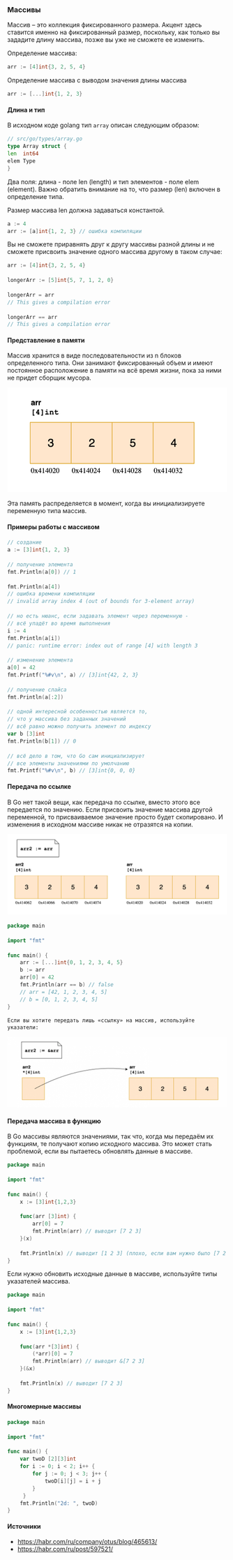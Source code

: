 ### Массивы

Массив – это коллекция фиксированного размера. Акцент здесь ставится именно на фиксированный размер, поскольку, 
как только вы зададите длину массива, позже вы уже не сможете ее изменить.

Определение массива:
```go
arr := [4]int{3, 2, 5, 4}
```

Определение массива с выводом значения длины массива
````go
arr := [...]int{1, 2, 3}
````

#### Длина и тип

В исходном коде golang тип `array` описан следующим образом:

```go
// src/go/types/array.go
type Array struct {
len  int64
elem Type
}
```

Два поля: длина - поле len (length) и тип элементов - поле elem (element).
Важно обратить внимание на то, что размер (len) включен в определение типа.

Размер массива len должна задаваться константой.

````go
a := 4
arr := [a]int{1, 2, 3} // ошибка компиляции
````

Вы не сможете приравнять друг к другу массивы разной длины и не сможете присвоить значение одного массива другому в
таком случае:

````go
arr := [4]int{3, 2, 5, 4}

longerArr := [5]int{5, 7, 1, 2, 0}

longerArr = arr
// This gives a compilation error

longerArr == arr
// This gives a compilation error
````


#### Представление в памяти

Массив хранится в виде последовательности из n блоков определенного типа. 
Они занимают фиксированный объем и имеют постоянное расположение в памяти на всё время жизни, пока за ними не придет сборщик мусора.

![image info](./assets/arr_in_mem.png)

Эта память распределяется в момент, когда вы инициализируете переменную типа массив.

#### Примеры работы с массивом

````go
// создание
a := [3]int{1, 2, 3}

// получение элемента
fmt.Println(a[0]) // 1  
 
fmt.Println(a[4])  
// ошибка времени компиляции  
// invalid array index 4 (out of bounds for 3-element array)  

// но есть нюанс, если задавать элемент через переменную -
// всё упадёт во время выполнения
i := 4
fmt.Println(a[i])
// panic: runtime error: index out of range [4] with length 3

// изменение элемента
a[0] = 42
fmt.Printf("%#v\n", a) // [3]int{42, 2, 3}

// получение слайса
fmt.Println(a[:2])

// одной интересной особенностью является то,
// что у массива без заданных значений
// всё равно можно получить элемент по индексу
var b [3]int  
fmt.Println(b[1]) // 0  
 
// всё дело в том, что Go сам инициализирует
// все элементы значениями по умолчанию  
fmt.Printf("%#v\n", b) // [3]int{0, 0, 0}
````

#### Передача по ссылке

В Go нет такой вещи, как передача по ссылке, вместо этого все передается по значению.
Если присвоить значение массива другой переменной, то присваиваемое значение просто будет скопировано. И изменения в
исходном массиве никак не отразятся на копии.

![image info](./assets/arr_copy.png)

````go
package main

import "fmt"

func main() {
	arr := [...]int{0, 1, 2, 3, 4, 5}
	b := arr
	arr[0] = 42
	fmt.Println(arr == b) // false
	// arr = [42, 1, 2, 3, 4, 5]
	// b = [0, 1, 2, 3, 4, 5]
}
````

	Если вы хотите передать лишь «ссылку» на массив, используйте указатели:

![image info](./assets/arr_ref.png)

#### Передача массива в функцию

В Go массивы являются значениями, так что, когда мы передаём их функциям, те получают копию исходного массива.
Это может стать проблемой, если вы пытаетесь обновлять данные в массиве.

````go
package main

import "fmt"

func main() {  
    x := [3]int{1,2,3}

    func(arr [3]int) {
        arr[0] = 7
        fmt.Println(arr) // выводит [7 2 3]
    }(x)

    fmt.Println(x) // выводит [1 2 3] (плохо, если вам нужно было [7 2 3])
}
````

Если нужно обновить исходные данные в массиве, используйте типы указателей массива.

````go
package main

import "fmt"

func main() {  
    x := [3]int{1,2,3}

    func(arr *[3]int) {
        (*arr)[0] = 7
        fmt.Println(arr) // выводит &[7 2 3]
    }(&x)

    fmt.Println(x) // выводит [7 2 3]
}
````
#### Многомерные массивы

```go
package main

import "fmt"

func main() {
    var twoD [2][3]int
    for i := 0; i < 2; i++ {
        for j := 0; j < 3; j++ {
            twoD[i][j] = i + j
        }
     }
    fmt.Println("2d: ", twoD)
}
```

#### Источники
 - https://habr.com/ru/company/otus/blog/465613/
 - https://habr.com/ru/post/597521/